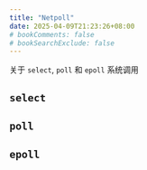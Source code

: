 ```yaml
---
title: "Netpoll"
date: 2025-04-09T21:23:26+08:00
# bookComments: false
# bookSearchExclude: false
---
```


关于 `select`, `poll` 和 `epoll` 系统调用

## `select`

## `poll`

## `epoll`

